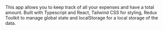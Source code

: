 This app allows you to keep track of all your expenses and have a total amount.
Built with Typescript and React, Tailwind CSS for styling, Redux Toolkit to manage global state and localStorage for a local storage of the data.